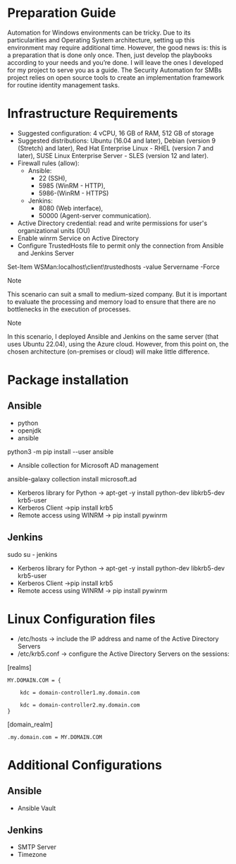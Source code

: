 # Preparation Guide

Automation for Windows environments can be tricky. 
Due to its particularities and Operating System architecture, setting up this environment may require additional time. 
However, the good news is: this is a preparation that is done only once. Then, just develop the playbooks according to your needs and you’re done. I will leave the ones I developed for my project to serve you as a guide.
The Security Automation for SMBs project relies on open source tools to create an implementation framework for routine identity management tasks.


# Infrastructure Requirements

- Suggested configuration: 4 vCPU, 16 GB of RAM, 512 GB of storage
- Suggested distributions: Ubuntu (16.04 and later), Debian (version 9 (Stretch) and later), Red Hat Enterprise Linux - RHEL (version 7 and later), SUSE Linux Enterprise Server - SLES (version 12 and later). 
- Firewall rules (allow): 
    - Ansible: 
        - 22 (SSH), 
        - 5985 (WinRM - HTTP), 
        - 5986-(WinRM - HTTPS) 
    - Jenkins: 
        - 8080 (Web interface), 
        - 50000 (Agent-server communication).
- Active Directory credential: read and write permissions for user's organizational units (OU)
- Enable winrm Service on Active Directory
- Configure TrustedHosts file to permit only the connection from Ansible and Jenkins Server

Set-Item WSMan:localhost\client\trustedhosts -value Servername -Force

> [!NOTE]
> This scenario can suit a small to medium-sized company.
> But it is important to evaluate the processing and memory load to ensure that there are no bottlenecks in the execution of processes.

> [!NOTE]
> In this scenario, I deployed Ansible and Jenkins on the same server (that uses Ubuntu 22.04), using the Azure cloud. However, from this point on, the chosen architecture (on-premises or cloud) will make little difference.

# Package installation

## Ansible

- python 
- openjdk 
- ansible

python3 -m pip install --user ansible

- Ansible collection for Microsoft AD management

ansible-galaxy collection install microsoft.ad

- Kerberos library for Python ->  apt-get -y install python-dev libkrb5-dev krb5-user
- Kerberos Client ->pip install krb5
- Remote access using WINRM -> pip install pywinrm

## Jenkins

sudo su - jenkins

- Kerberos library for Python ->  apt-get -y install python-dev libkrb5-dev krb5-user
- Kerberos Client ->pip install krb5
- Remote access using WINRM -> pip install pywinrm

# Linux Configuration files

- /etc/hosts -> include the IP address and name of the Active Directory Servers
- /etc/krb5.conf -> configure the Active Directory Servers on the sessions:

[realms]

    MY.DOMAIN.COM = {
    
        kdc = domain-controller1.my.domain.com
        
        kdc = domain-controller2.my.domain.com
    }

[domain_realm]
    
    .my.domain.com = MY.DOMAIN.COM

# Additional Configurations

## Ansible
- Ansible Vault

## Jenkins
- SMTP Server
- Timezone